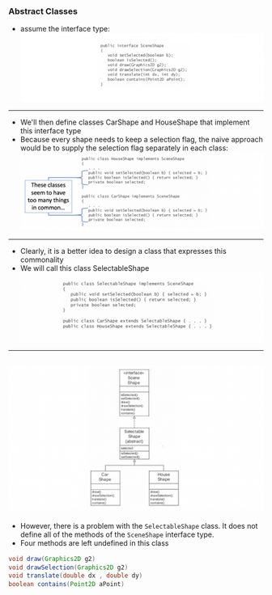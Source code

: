 ### Abstract Classes

- assume the interface type:
![](img/2019-11-25-11-04-33.png)
---
- We'll then define classes CarShape and HouseShape that implement this interface type
- Because every shape needs to keep a selection flag, the naive approach would be to supply the selection flag separately in each class:
![](img/2019-11-25-11-05-10.png)
---
- Clearly, it is a better idea to design a class that expresses this commonality
- We will call this class SelectableShape
![](img/2019-11-25-11-05-41.png)
---
![](img/2019-11-25-11-05-53.png)
---
- However, there is a problem with the `SelectableShape` class. It does not define all of the methods of the `SceneShape` interface type. 
- Four methods are left undefined in this class
```java
void draw(Graphics2D g2)
void drawSelection(Graphics2D g2)
void translate(double dx , double dy)
boolean contains(Point2D aPoint)
```

